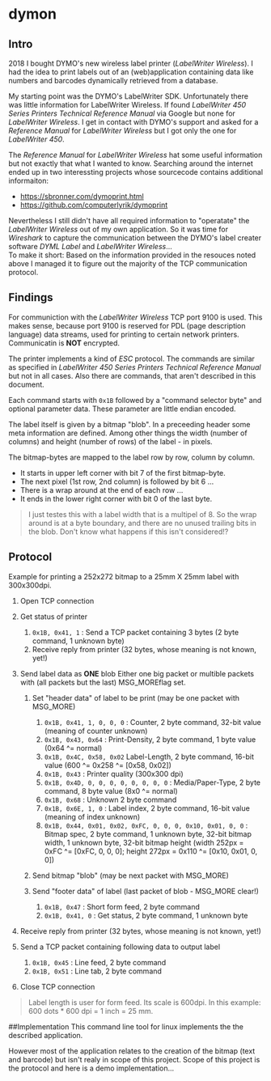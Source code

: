 # dymon

## Intro
2018 I bought DYMO's new wireless label printer (*LabelWriter Wireless*). I had the idea to print labels out of an (web)application
containing data like numbers and barcodes dynamically retrieved from a database.

My starting point was the DYMO's LabelWriter SDK. Unfortunately there was little information for LabelWriter Wireless. If found
*LabelWriter 450 Series Printers Technical Reference Manual* via Google but none for *LabelWriter Wireless*. I get in contact with
DYMO's support and asked for a *Reference Manual* for *LabelWriter Wireless* but I got only the one for *LabelWriter 450*.

The *Reference Manual* for *LabelWriter Wireless* hat some useful information but not exactly that what I wanted to know. Searching
around the internet ended up in two interessting projects whose sourcecode contains additional informaiton:
- https://sbronner.com/dymoprint.html
- https://github.com/computerlyrik/dymoprint

Nevertheless I still didn't have all required information to "operatate" the *LabelWriter Wireless* out of my own application.
So it was time for *Wireshark* to capture the communication between the DYMO's label creater software *DYML Label* and *LabelWriter Wireless*...  
To make it short: Based on the information provided in the resouces noted above I managed it to figure out the majority of the TCP communication protocol.


## Findings
For communiction with the *LabelWriter Wireless* TCP port 9100 is used. This makes sense, because port 9100 is reserved for PDL (page description language) 
data streams, used for printing to certain network printers. Communicatin is **NOT** encrypted. 

The printer implements a kind of *ESC* protocol. The commands are similar as specified in *LabelWriter 450 Series Printers Technical Reference Manual* but not in all cases. Also there are commands, that
aren't described in this document. 

Each command starts with `0x1B` followed by a "command selector byte" and optional parameter data. These parameter are little endian encoded.

The label itself is given by a bitmap "blob". In a preceeding header some meta information are defined. Among other things the width (number of columns) and height (number of rows) of the label - in pixels.

The bitmap-bytes are mapped to the label row by row, column by column.
* It starts in upper left corner with bit 7 of the first bitmap-byte. 
* The next pixel (1st row, 2nd column) is followed by bit 6 ...
* There is a wrap around at the end of each row ...  
* It ends in the lower right corner with bit 0 of the last byte.

> I just testes this with a label width that is a multipel of 8. So the wrap around is at a byte boundary, and there are no unused trailing bits in the blob. Don't know what happens if this isn't considered!?


## Protocol
Example for printing a 252x272 bitmap to a 25mm X 25mm label with 300x300dpi.

1. Open TCP connection

2. Get status of printer
   1. `0x1B, 0x41, 1` : Send a TCP packet containing 3 bytes (2 byte command, 1 unknown byte)
   2. Receive reply from printer (32 bytes, whose meaning is not known, yet!)

3. Send label data as **ONE** blob 
   Either one big packet or multible packets with (all packets but the last) MSG_MOREflag set. 

   1. Set "header data" of label to be print (may be one packet with MSG_MORE)
      1. `0x1B, 0x41, 1, 0, 0, 0` : Counter, 2 byte command, 32-bit value (meaning of counter unknown)
      2. `0x1B, 0x43, 0x64` : Print-Density, 2 byte command, 1 byte value (0x64 ^= normal)
      3. `0x1B, 0x4C, 0x58, 0x02` Label-Length, 2 byte command, 16-bit value (600 ^= 0x258 ^= [0x58, 0x02])
      4. `0x1B, 0x43` : Printer quality (300x300 dpi)
      5. `0x1B, 0x4D, 0, 0, 0, 0, 0, 0, 0, 0` : Media/Paper-Type, 2 byte command, 8 byte value (8x0 ^= normal)
      6. `0x1B, 0x68` : Unknown 2 byte command
      7. `0x1B, 0x6E, 1, 0` : Label index, 2 byte command, 16-bit value (meaning of index unknown)
      8. `0x1B, 0x44, 0x01, 0x02, 0xFC, 0, 0, 0, 0x10, 0x01, 0, 0` : Bitmap spec, 2 byte command, 1 unknown byte, 32-bit bitmap width, 1 unknown byte, 32-bit bitmap height (width 252px = 0xFC ^= [0xFC, 0, 0, 0]; height 272px = 0x110 ^= [0x10, 0x01, 0, 0])

   2. Send bitmap "blob" (may be next packet with MSG_MORE)

   3. Send "footer data" of label (last packet of blob - MSG_MORE clear!)
      1. `0x1B, 0x47` : Short form feed, 2 byte command
      2. `0x1B, 0x41, 0` : Get status, 2 byte command, 1 unknown byte

4. Receive reply from printer (32 bytes, whose meaning is not known, yet!)

5. Send a TCP packet containing following data to output label
   1. `0x1B, 0x45` : Line feed, 2 byte command
   2. `0x1B, 0x51` : Line tab, 2 byte command

6. Close TCP connection


> Label length is user for form feed. Its scale is 600dpi. In this example: 600 dots * 600 dpi = 1 inch = 25 mm.


##Implementation
This command line tool for linux implements the the described application.

However most of the application relates to the creation of the bitmap (text and barcode) but isn't realy in scope of this project. Scope of this project is the protocol and here is a demo implementation...





